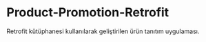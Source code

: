 # Product-Promotion-Retrofit
 Retrofit kütüphanesi kullanılarak geliştirilen ürün tanıtım uygulaması.
